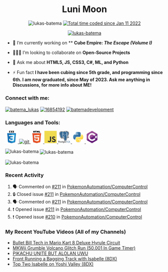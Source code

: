 <h1 align="center">Luni Moon</h1>

<p align="center"> <img src="https://komarev.com/ghpvc/?username=lukas-batema&label=Profile%20views&color=0e75b6&style=flat" alt="lukas-batema" /> <a href="https://wakatime.com/@a5a7e9a1-f323-41da-a78c-cef00e6d45a5"><img src="https://wakatime.com/badge/user/a5a7e9a1-f323-41da-a78c-cef00e6d45a5.svg" alt="Total time coded since Jan 11 2022" /></a></p><p align="center">

<p align="center"> <a href="https://github.com/ryo-ma/github-profile-trophy"><img src="https://github-profile-trophy.vercel.app/?username=lukas-batema" alt="lukas-batema" /></a> </p>

- 🔭 I’m currently working on ** **Cube Empire: *The Escape (Volume I)***

- 🧑‍🤝‍🧑 I’m looking to collaborate on **Open-Source Projects**

- 💬 Ask me about **HTML5, JS, CSS3, C#, ML, and Python**

- ⚡ Fun fact **I have been cubing since 5th grade, and programming since 6th. I am now graduated, since May of 2023. Ask me anything in Discussions, for more info about ME!** 

<h3 align="left">Connect with me:</h3>
<p align="left">
<a href="https://twitter.com/batema_lukas" target="blank"><img align="center" src="https://raw.githubusercontent.com/rahuldkjain/github-profile-readme-generator/master/src/images/icons/Social/twitter.svg" alt="batema_lukas" height="30" width="40" /></a>
<a href="https://stackoverflow.com/users/16854192" target="blank"><img align="center" src="https://raw.githubusercontent.com/rahuldkjain/github-profile-readme-generator/master/src/images/icons/Social/stack-overflow.svg" alt="16854192" height="30" width="40" /></a>
<a href="https://instagram.com/batemadevelopment" target="blank"><img align="center" src="https://raw.githubusercontent.com/rahuldkjain/github-profile-readme-generator/master/src/images/icons/Social/instagram.svg" alt="batemadevelopment" height="30" width="40" /></a>
</p>

<h3 align="left">Languages and Tools:</h3>
<p align="left"> <a href="https://www.w3schools.com/css/" target="_blank"> <img src="https://raw.githubusercontent.com/devicons/devicon/master/icons/css3/css3-original-wordmark.svg" alt="css3" width="40" height="40"/> </a> <a href="https://git-scm.com/" target="_blank"> <img src="https://www.vectorlogo.zone/logos/git-scm/git-scm-icon.svg" alt="git" width="40" height="40"/> </a> <a href="https://www.w3.org/html/" target="_blank"> <img src="https://raw.githubusercontent.com/devicons/devicon/master/icons/html5/html5-original-wordmark.svg" alt="html5" width="40" height="40"/> </a> <a href="https://developer.mozilla.org/en-US/docs/Web/JavaScript" target="_blank"> <img src="https://raw.githubusercontent.com/devicons/devicon/master/icons/javascript/javascript-original.svg" alt="javascript" width="40" height="40"/> </a> <a href="https://www.postgresql.org" target="_blank"> <img src="https://raw.githubusercontent.com/devicons/devicon/master/icons/postgresql/postgresql-original-wordmark.svg" alt="postgresql" width="40" height="40"/> </a> <a href="https://www.python.org" target="_blank"> <img src="https://raw.githubusercontent.com/devicons/devicon/master/icons/python/python-original.svg" alt="python" width="40" height="40"/> </a> <a href="https://learn.microsoft.com/en-us/dotnet/csharp/" target="_blank"> <img src="https://raw.githubusercontent.com/devicons/devicon/master/icons/csharp/csharp-original.svg" alt="csharp" width="40" height="40"/>  </a> </p>

<p><img align="left" src="https://github-readme-stats.vercel.app/api/top-langs?username=lukas-batema&show_icons=true&theme=dark&locale=en&layout=compact" alt="lukas-batema" /></p>

<p>&nbsp;<img align="center" src="https://github-readme-stats.vercel.app/api?username=lukas-batema&show_icons=true&theme=dark&locale=en" alt="lukas-batema" /></p>

<p><img align="center" src="https://github-readme-streak-stats.herokuapp.com/?user=lukas-batema&theme=dark" alt="lukas-batema" /></p>

### Recent Activity
<!--START_SECTION:activity-->
1. 🗣 Commented on [#211](https://github.com/PokemonAutomation/ComputerControl/issues/211#issuecomment-2856893191) in [PokemonAutomation/ComputerControl](https://github.com/PokemonAutomation/ComputerControl)
2. 🔒 Closed issue [#211](https://github.com/PokemonAutomation/ComputerControl/issues/211) in [PokemonAutomation/ComputerControl](https://github.com/PokemonAutomation/ComputerControl)
3. 🗣 Commented on [#211](https://github.com/PokemonAutomation/ComputerControl/issues/211#issuecomment-2856892799) in [PokemonAutomation/ComputerControl](https://github.com/PokemonAutomation/ComputerControl)
4. ❗ Opened issue [#211](https://github.com/PokemonAutomation/ComputerControl/issues/211) in [PokemonAutomation/ComputerControl](https://github.com/PokemonAutomation/ComputerControl)
5. ❗ Opened issue [#210](https://github.com/PokemonAutomation/ComputerControl/issues/210) in [PokemonAutomation/ComputerControl](https://github.com/PokemonAutomation/ComputerControl)
<!--END_SECTION:activity-->

### My Recent YouTube Videos (All of my Channels)
<!-- BLOG-POST-LIST:START -->
- [Bullet Bill Tech in Mario Kart 8 Deluxe Hyrule Circuit](https://www.youtube.com/shorts/0yUtsu-sg7E)
- [MKWii Grumble Volcano Glitch Run &lpar;50.001 In Game Timer&rpar;](https://www.youtube.com/shorts/l1TnZAO45x8)
- [PIKACHU UNITE BUT ALOLAN UWU](https://www.youtube.com/watch?v=69vD2D7eT58)
- [Front Running a Bagging Track with Isabelle &lpar;8DX&rpar;](https://www.youtube.com/watch?v=mImHPrPgLTU)
- [Top Two Isabelle on Yoshi Valley &lpar;8DX&rpar;](https://www.youtube.com/watch?v=TNv0RGAlt5Q)
<!-- BLOG-POST-LIST:END -->
